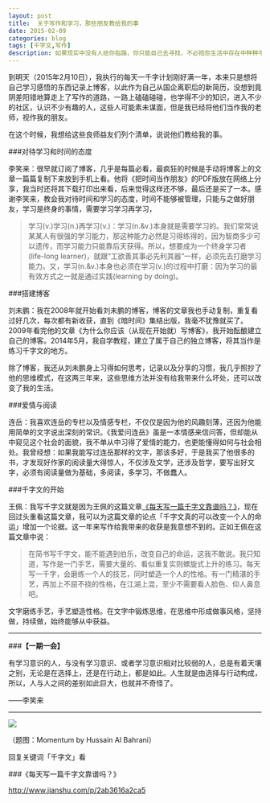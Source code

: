 ```yaml
---
layout: post
title:  关于写作和学习，那些朋友教给我的事
date: 2015-02-09
categories: blog
tags: [千字文,写作]
description: 如果现实中没有人给你指路，你只能自己去寻找，不必抱怨生活中存在中种种不公，既然可以选择，为什么还呆在原地？尽力去尝试，失败是经验，成功更值得分享。
---
```


到明天（2015年2月10日），我执行的每天一千字计划刚好满一年，本来只是想将自己学习感悟的东西记录上博客，以此作为自己从国企离职后的新简历，没想到竟阴差阳错地算走上了写作的道路，一路上磕磕碰碰，也学得不少的知识，进入不少的社区，认识不少有趣的人，这些人可能素未谋面，但是我已经将他们当作我的老师，视作我的朋友。

在这个时候，我想给这些良师益友们列个清单，说说他们教给我的事。

###对待学习和时间的态度

李笑来：很早就订阅了博客，几乎是每篇必看，最疯狂的时候是手动将博客上的文章一篇篇复制下来放到手机上看。他将《把时间当作朋友》的PDF版放在网络上分享，我当时还将其下载打印出来看，后来觉得这样还不够，最后还是买了一本。感谢李笑来，教会我对待时间和学习的态度，时间不能够被管理，只能与之做好朋友，学习是终身的事情，需要学习学习再学习，

>学习(v.)学习(n.)再学习(v.)：学习(n.&v.)本身就是需要学习的。我们常常说某某人有很强的学习能力，那这种能力必然是习得练得的，因为智商多少可以遗传，而学习能力只能靠后天获得。所以，想要成为一个终身学习者(life-long learner)，就跟“工欲善其事必先利其器”一样，必须先去打磨学习能力。又，学习(n.&v.)本身也必须在学习(v.)的过程中打磨：因为学习的最有效方式之一就是通过实践(learning by doing)。


###搭建博客

刘未鹏：我在2008年就开始看刘未鹏的博客，博客的文章我也手动复制，重复看过好几次，每次都有新收获，直到《暗时间》集结出版，我毫不犹豫就买了。2009年看完他的文章《为什么你应该（从现在开始就）写博客》，我开始酝酿建立自己的博客。2014年5月，我自学教程，建立了属于自己的独立博客，将其当作是练习千字文的地方。

除了博客，我还从刘未鹏身上习得如何思考，记录以及分享的习惯，我几乎照抄了他的思维模式，在这两三年来，这些思维方法并没有给我带来什么坏处，还可以改变了我的生活。


###爱情与阅读

连岳：我喜欢连岳的专栏以及情感专栏，不仅仅是因为他的风趣刻薄，还因为他能用简单的文字说出深刻的常识。《我爱问连岳》虽是一本情感来信问答，但却能从中窥见这个社会的面貌，我不单从中习得了爱情的能力，也更能懂得如何与社会相处。我曾经想：如果我能写过连岳那样的文字，那该多好，于是我买了他很多的书，才发现好作家的阅读量大得惊人，不仅涉及文学，还涉及哲学，要写出好文字，必须有阅读量做为基础，多阅读，多学习，不做蠢人。


###千字文的开始

王佩：我写千字文就是因为王佩的这篇文章[《每天写一篇千字文靠谱吗？》](http://www.jianshu.com/p/2ab3616a2ca5)，现在回过头重看这篇文章，我可以为这篇文章的论点「千字文真的可以改变一个人的命运」增加一个论据。这一年来写作给我带来的收获是我意想不到的。正如王佩在这篇文章中说：

>在简书写千字文，能不能遇到伯乐，改变自己的命运，这我不敢说。我只知道，写作是一门手艺，需要大量的、看似重复实则螺旋式上升的练习。每天写一千字，会磨练一个人的技艺，同时塑造一个人的性格。有一门精湛的手艺，再加上不屈不挠的性格，在江湖上混，至少不需要看人脸色、仰人鼻息吧。

文字磨练手艺，手艺塑造性格。在文字中锻炼思维，在思维中形成做事风格，坚持做，持续做，始终能够从中获益。


---

###**【一期一会】**

有学习意识的人，与没有学习意识、或者学习意识相对比较弱的人，总是有着天壤之别，无论是在选择上，还是在行动上，都是如此。人生就是由选择与行动构成，所以，人与人之间的差别如此巨大，也就并不奇怪了。

——李笑来

----


![](http://7d9mjz.com1.z0.glb.clouddn.com/2014-12-15.jpg)

（题图：Momentum by Hussain Al Bahrani）

回复关键词「千字文」看

###《每天写一篇千字文靠谱吗？》

http://www.jianshu.com/p/2ab3616a2ca5






